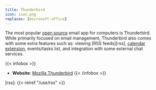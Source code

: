 ```yaml
---
title: Thunderbird
icon: icon.png
replaces: [microsoft-office]
---
```

The most popular [open source][floss] email app for computers is Thunderbird. While primarily focused on email management, Thunderbird also comes with some extra features such as: viewing [RSS feeds][rss], [calendar extension][calendar], events/tasks list, and integration with some external chat services.

{{< infobox >}}
- **Website**:
  [Mozilla Thunderbird](https://www.thunderbird.net)
{{< /infobox >}}

[calendar]: https://www.thunderbird.net/en-US/calendar/
[floss]: https://web.archive.org/web/20180904102804/https://switching.social/what-is-open-source-software/
[rss]: {{< relref "/use/rss" >}}